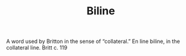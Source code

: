---
title: Biline
letter: B
permalink: "/definitions/biline.html"
body: A word used by Britton in the sense of “collateral.” En line biline, in the
  collateral line. Britt c. 119
published_at: '2018-07-07'
source: Black's Law Dictionary
layout: post
---